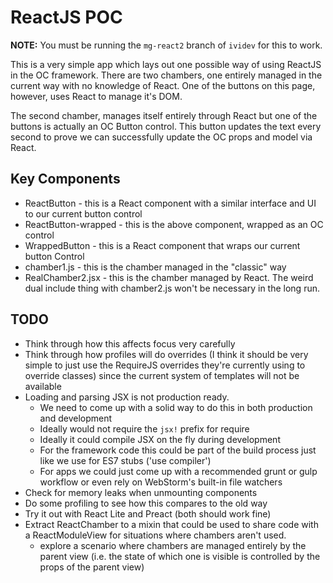 # ReactJS POC

**NOTE:** You must be running the `mg-react2` branch of `ividev` for this
to work.

This is a very simple app which lays out one possible way of using ReactJS
in the OC framework. There are two chambers, one entirely managed in the
current way with no knowledge of React. One of the buttons on this page,
however, uses React to manage it's DOM.

The second chamber, manages itself entirely through React but one of the
buttons is actually an OC Button control. This button updates the text
every second to prove we can successfully update the OC props and model
via React.

## Key Components

- ReactButton - this is a React component with a similar interface
  and UI to our current button control
- ReactButton-wrapped - this is the above component, wrapped as an OC control
- WrappedButton - this is a React component that wraps our current
  button Control
- chamber1.js - this is the chamber managed in the "classic" way
- RealChamber2.jsx - this is the chamber managed by React. The weird
  dual include thing with chamber2.js won't be necessary in the long run.

## TODO

- Think through how this affects focus very carefully
- Think through how profiles will do overrides (I think it should be
  very simple to just use the RequireJS overrides they're currently
  using to override classes) since the current system of templates will
  not be available
- Loading and parsing JSX is not production ready.
    - We need to come up with a solid way to do this in both production
      and development
    - Ideally would not require the `jsx!` prefix for require
    - Ideally it could compile JSX on the fly during development
    - For the framework code this could be part of the build process
      just like we use for ES7 stubs ('use compiler')
    - For apps we could just come up with a recommended grunt or gulp
      workflow or even rely on WebStorm's built-in file watchers
- Check for memory leaks when unmounting components
- Do some profiling to see how this compares to the old way
- Try it out with React Lite and Preact (both should work fine)
- Extract ReactChamber to a mixin that could be used to share code with
  a ReactModuleView for situations where chambers aren't used.
    - explore a scenario where chambers are managed entirely by the 
      parent view (i.e. the state of which one is visible is controlled
      by the props of the parent view)

